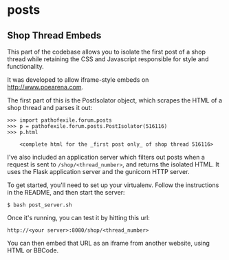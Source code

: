 posts
=====


Shop Thread Embeds
------------------

This part of the codebase allows you to isolate the first post of a shop thread
while retaining the CSS and Javascript responsible for style and functionality.

It was developed to allow iframe-style embeds on http://www.poearena.com.

The first part of this is the PostIsolator object, which scrapes the HTML of a
shop thread and parses it out:


    >>> import pathofexile.forum.posts
    >>> p = pathofexile.forum.posts.PostIsolator(516116)
    >>> p.html

        <complete html for the _first post only_ of shop thread 516116>

I've also included an application server which filters out posts when a request
is sent to `/shop/<thread_number>`, and returns the isolated HTML. It uses the
Flask application server and the gunicorn HTTP server.

To get started, you'll need to set up your virtualenv. Follow the instructions
in the README, and then start the server:

    $ bash post_server.sh

Once it's running, you can test it by hitting this url:

    http://<your server>:8080/shop/<thread_number>

You can then embed that URL as an iframe from another website, using HTML or
BBCode.
